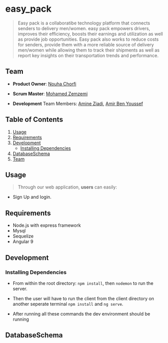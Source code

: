# easy_pack

>Easy pack is a collaboratibe technology platform that connects senders to delivery men/women. easy pack empowers drivers, improves their efficiency, boosts their earnings and utilization as well as provide job opportunities. Easy pack also works to reduce costs for senders, provide them with a more reliable source of delivery men/women while allowing them to track their shipments  as well as report key insights on their transportation trends and performance.


## Team

- __Product Owner__: [Nouha Chorfi](https://github.com/NouhaChorfi)

- __Scrum Master__: [Mohamed Zemzemi](https://github.com/zamzoum94)

- __Development__ Team Members:  [Amine Ziadi](https://github.com/maminez23), [Amir Ben Youssef](https://github.com/Amir-Ben-Youssef)

## Table of Contents

1. [Usage](#usage)
2. [Requirements](#requirements)
3. [Development](#development)
    - [Installing Dependencies](#installing-dependencies)
4. [DatabaseSchema](#databaseschema)
5. [Team](#team)


## Usage

>Through our web application, __users__ can easily:

- Sign Up and login.





## Requirements
- Node.js with express framework
- Mysql
- Sequelize
- Angular 9

## Development

### Installing Dependencies

- From within the root directory: `npm install`, then `nodemon` to run the server.

- Then the user will have to run the client from the client directory on another seperate terminal `npm install` and `ng serve`.

- After running all these commands the dev environment should be running

## DatabaseSchema

